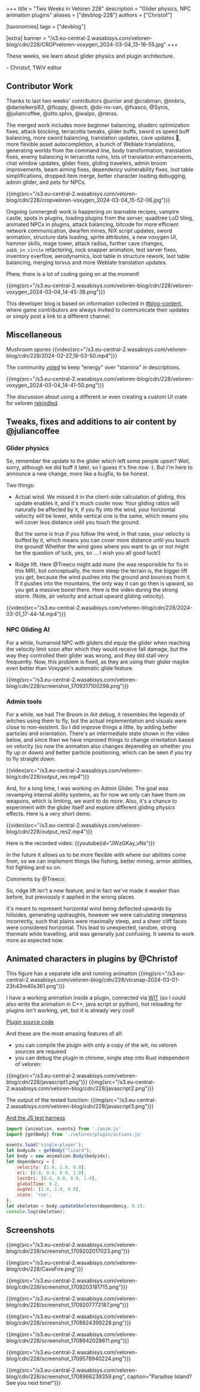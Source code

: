 +++
title = "Two Weeks in Veloren 228"
description = "Glider physics, NPC animation plugins"
aliases = ["devblog-228"]
authors = ["Christof"]

[taxonomies]
tags = ["devblog"]

[extra]
banner = "/s3.eu-central-2.wasabisys.com/veloren-blog/cdn/228/CROPveloren-voxygen_2024-03-04_13-16-55.jpg"
+++

These weeks, we learn about glider physics and plugin architecture.

\- Christof, TWiV editor

## Contributor Work

Thanks to last two weeks' contributors @uniior and @crabman, @imbris, @danielkenji83, @floppy,
@necti, @do-no-van, @fvasco, @Synis, @juliancoffee, @otto.splvs, @walpo, @neras.

The merged work includes more beginner balancing, shaderc optimization fixes, attack blocking,
terracotta tweaks, glider buffs, sword vs speed buff balancing, more sword balancing,
translation updates, cave updates 💎, more flexible asset autocompletion,
a bunch of Weblate translations, generating worlds from the command line, body transformation,
translation fixes, enemy balancing in terracotta ruins, lots of translation enhancements,
chat window updates, glider fixes, gliding travelers, admin broom improvements,
beam aiming fixes, dependency vulnerability fixes, loot table simplifications,
dropped item merge, better character loading debugging, admin glider, and pets for NPCs.

{{img(src="/s3.eu-central-2.wasabisys.com/veloren-blog/cdn/228/cropveloren-voxygen_2024-03-04_15-52-06.jpg")}}

Ongoing (unmerged) work is happening on learnable recipes, vampire castle, spots in plugins,
loading plugins from the server, quadtree LoD tiling, animated NPCs in plugins, attack balancing,
bitcode for more efficient network communication, dwarfen mines, NIX script updates, sword animation,
structure data loading, sprite attributes, a new voxygen UI, hammer skills, mage tower,
attack radius, further cave changes, `aabb_in_circle` refactoring, rock snapper animation,
test server fixes, inventory overflow, aerodynamics, loot table in structure rework,
loot table balancing, merging torvus and more Weblate translation updates.

Phew, there is a lot of coding going on at the moment!

{{img(src="/s3.eu-central-2.wasabisys.com/veloren-blog/cdn/228/veloren-voxygen_2024-03-04_14-45-38.png")}}

This developer blog is based on information collected in [#blog-content](https://discord.com/channels/449602562165833758/597826574095613962),
where game contributors are always invited to communicate their updates
or simply post a link to a different channel.

## Miscellaneous

Mushroom spores {{video(src="/s3.eu-central-2.wasabisys.com/veloren-blog/cdn/228/2024-02-27_18-03-50.mp4")}}

The community [voted](https://discord.com/channels/449602562165833758/1210301755036926012/1212852910111719545) to keep "energy" over "stamina" in descriptions.

{{img(src="/s3.eu-central-2.wasabisys.com/veloren-blog/cdn/228/veloren-voxygen_2024-03-04_14-41-50.png")}}

The discussion about using a different or even creating a custom UI crate for veloren [rekindled](https://discord.com/channels/449602562165833758/1047541214104256572/1212466680987389974).

## Tweaks, fixes and additions to air content by @juliancoffee

### Glider physics
So, remember the update to the glider which left some people upset? Well, sorry, although we did buff it later, so I guess it's fine now :). But I'm here to announce a new change, more like a bugfix, to be honest.

Two things:

* Actual wind.
    We missed it in the client-side calculation of gliding, this update enables it, and it's much cooler now.
    Your gliding ratios will naturally be affected by it, if you fly into the wind, your horizontal velocity will be lower, while vertical one is the same, which means you will cover less distance until you touch the ground.

    But the same is true if you follow the wind, in that case, your velocity is buffed by it, which means you can cover more distance until you touch the ground!
    Whether the wind goes where you want to go or not might be the question of luck, yes, so ... I wish you all good luck!)
* Ridge lift.
    Here @Treeco might add more (he was responsible for fix in this MR), but conceptually, the more steep the terrain is, the bigger lift you get, because the wind pushes into the ground and bounces from it. If it pushes into the mountains, the only way it can go then is upward, so you get a massive boost there. Here is the video during the strong storm. (Note, air velocity and actual upward gliding velocity).

{{video(src="/s3.eu-central-2.wasabisys.com/veloren-blog/cdn/228/2024-03-01_17-44-14.mp4")}}

### NPC Gliding AI

For a while, humanoid NPC with gliders did equip the glider when reaching the velocity limit soon after which they would receive fall damage, but the way they controlled their glider was wrong, and they did stall very frequently. Now, this problem is fixed, as they are using their glider maybe even better than Voxygen's automatic glide feature.

{{img(src="/s3.eu-central-2.wasabisys.com/veloren-blog/cdn/228/screenshot_1709317100298.png")}}

### Admin tools

For a while, we had The Broom in /kit debug, it resembles the legends of witches using them to fly, but the actual implementation and visuals were close to non-existent. So I did improve things a little, by adding better particles and orientation. There's an intermediate state shown in the video below, and since then we have improved things to change orientation based on velocity (so now the animation also changes depending on whether you fly up or down) and better particle positioning, which can be seen if you try to fly straight down.

{{video(src="/s3.eu-central-2.wasabisys.com/veloren-blog/cdn/228/output_res.mp4")}}

And, for a long time, I was working on Admin Glider. The goal was revamping internal ability systems, as for now we only can have them on weapons, which is limiting, we want to do more. Also, it's a chance to experiment with the glider itself and explore different gliding physics effects.
Here is a very short demo.

{{video(src="/s3.eu-central-2.wasabisys.com/veloren-blog/cdn/228/output_res2.mp4")}}

Here is the recorded video: 
{{youtube(id="JWzGKay_vNs")}}

In the future it allows us to be more flexible with where our abilities come from, so we can implement things like fishing, better mining, armor abilities, fist fighting and so on.

Comments by @Treeco:

So, ridge lift isn't a new feature, and in fact we've made it weaker than before, but previously it applied in the wrong places.

It's meant to represent horizontal wind being deflected upwards by hillsides, generating updraughts, however we were calculating steepness incorrectly, such that plains were maximally steep, and a sheer cliff faces were considered horizontal. This lead to unexpected, random, strong thermals while travelling, and was generally just confusing. It seems to work more as expected now.

## Animated characters in plugins by @Christof

This figure has a separate idle and running animation
{{img(src="/s3.eu-central-2.wasabisys.com/veloren-blog/cdn/228/vlcsnap-2024-03-01-23h43m40s361.png")}}

I have a working animation inside a plugin, connected via [WIT](https://component-model.bytecodealliance.org/design/wit.html) (so I could also write the animation in C++, java script or python), hot reloading for plugins isn't working, yet, but it is already very cool!

[Plugin source code](https://gitlab.com/veloren/dev/veloren/-/blob/christof/plugin_figure/plugin/examples/anim/src/lib.rs?ref_type=heads#L60)

And these are the most amazing features of all:

* you can compile the plugin with only a copy of the wit, no veloren sources are required
* you can debug the plugin in chrome, single step into Rust independent of veloren:

{{img(src="/s3.eu-central-2.wasabisys.com/veloren-blog/cdn/228/javascript1.png")}}
{{img(src="/s3.eu-central-2.wasabisys.com/veloren-blog/cdn/228/javascript2.png")}}

The output of the tested function:
{{img(src="/s3.eu-central-2.wasabisys.com/veloren-blog/cdn/228/javascript3.png")}}

[And the JS test harness](https://gitlab.com/veloren/veloren/-/blob/0034be90a683a618bae0eef5d36a0814fe9a08ab/plugin/js-test/html/main.js)

```JavaScript
import {animation, events} from './anim.js'
import {getBody} from './veloren/plugin/actions.js'

events.load('single-player');
let bodyidx = getBody("lizard");
let body = new animation.Body(bodyidx);
let dependency = {
    velocity: [1.0, 2.0, 0.0],
    ori: [0.0, 0.0, 0.0, 1.0],
    lastOri: [0.0, 0.0, 0.0, 1.0],
    globalTime: 0.2,
    avgVel: [1.0, 2.0, 0.0],
    state: 'run',
};
let skeleton = body.updateSkeleton(dependency, 0.1);
console.log(skeleton);
```

## Screenshots

{{img(src="/s3.eu-central-2.wasabisys.com/veloren-blog/cdn/228/screenshot_1709202017023.png")}}

{{img(src="/s3.eu-central-2.wasabisys.com/veloren-blog/cdn/228/CaveFire.png")}}

{{img(src="/s3.eu-central-2.wasabisys.com/veloren-blog/cdn/228/screenshot_1709203181715.png")}}

{{img(src="/s3.eu-central-2.wasabisys.com/veloren-blog/cdn/228/screenshot_1709207772187.png")}}

{{img(src="/s3.eu-central-2.wasabisys.com/veloren-blog/cdn/228/screenshot_1708924399228.png")}}

{{img(src="/s3.eu-central-2.wasabisys.com/veloren-blog/cdn/228/screenshot_1708942028611.png")}}

{{img(src="/s3.eu-central-2.wasabisys.com/veloren-blog/cdn/228/screenshot_1709578940224.png")}}

{{img(src="/s3.eu-central-2.wasabisys.com/veloren-blog/cdn/228/screenshot_1708966239359.png", caption="Paradise Island? See you next time!")}}
